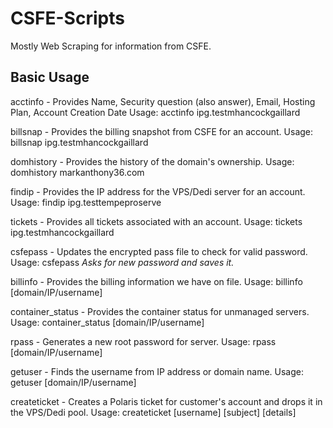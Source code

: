 # CSFE-Scripts
Mostly Web Scraping for information from CSFE.

## Basic Usage
acctinfo -
	Provides Name, Security question (also answer), Email, Hosting Plan, Account Creation Date
	Usage: acctinfo ipg.testmhancockgaillard

billsnap -
	Provides the billing snapshot from CSFE for an account.
	Usage: billsnap ipg.testmhancockgaillard


domhistory -
	Provides the history of the domain's ownership.
	Usage: domhistory markanthony36.com

findip -
	Provides the IP address for the VPS/Dedi server for an account.
	Usage: findip ipg.testtempeproserve
	
tickets -
	Provides all tickets associated with an account.
	Usage: tickets ipg.testmhancockgaillard

csfepass -
	Updates the encrypted pass file to check for valid password.
	Usage: csfepass
		*Asks for new password and saves it.*

billinfo -
	Provides the billing information we have on file.
	Usage: billinfo [domain/IP/username]
	
container_status -
	Provides the container status for unmanaged servers.
	Usage: container_status [domain/IP/username]
	
rpass -
	Generates a new root password for server.
	Usage: rpass [domain/IP/username]
	
getuser -
	Finds the username from IP address or domain name.
	Usage: getuser [domain/IP/username]
	
createticket -
	Creates a Polaris ticket for customer's account and drops it in the VPS/Dedi pool.
	Usage: createticket [username] [subject] [details]
